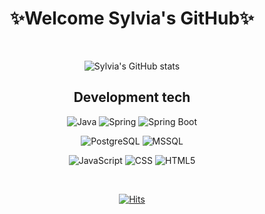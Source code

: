 <!--
**gumingii/gumingii** is a ✨ _special_ ✨ repository because its `README.md` (this file) appears on your GitHub profile.

Here are some ideas to get you started:

- 🔭 I’m currently working on ...
- 🌱 I’m currently learning ...
- 👯 I’m looking to collaborate on ...
- 🤔 I’m looking for help with ...
- 💬 Ask me about ...
- 📫 How to reach me: ...
- 😄 Pronouns: ...
- ⚡ Fun fact: ...

https://321coucou.tistory.com/43

[![태그이름](https://img.shields.io/badge/태그에 적히는 글씨-태그색?style=flat-square&logo=로고이름&logoColor=로고색)](관련된 내 링크)
-->



<div align="center">

<h1>✨Welcome Sylvia's GitHub✨</h1><br/>
  
 ![Sylvia's GitHub stats](https://github-readme-stats.vercel.app/api?username=gumingii&show_icons=true&theme=buefy)

 ## Development tech
  
![Java](https://img.shields.io/badge/Java-007396?style=for-the-badge&logo=Java&logoColor=#FFFFFF)
![Spring](https://img.shields.io/badge/Spring-6DB33F?style=for-the-badge&logo=Spring&logoColor=white)
![Spring Boot](https://img.shields.io/badge/SpringBoot-6DB33F?style=for-the-badge&logo=Spring-Boot&logoColor=white)

![PostgreSQL](https://img.shields.io/badge/PostgreSQL-4169E1?style=for-the-badge&logo=PostgreSQL&logoColor=white)
![MSSQL](https://img.shields.io/badge/MSSQL-CC2927?style=for-the-badge&logo=Microsoft-SQL-Server&logoColor=#FFFFFFF)
  
![JavaScript](https://img.shields.io/badge/JavaScript-F7DF1E?style=for-the-badge&logo=JavaScript&logoColor=black)
![CSS](https://img.shields.io/badge/CSS3-1572B6?style=for-the-badge&logo=CSS3&logoColor=#FFFFFFF)
![HTML5](https://img.shields.io/badge/HTML5-E34F26?style=for-the-badge&logo=HTML5&logoColor=white)

<br/>

 

[![Hits](https://hits.seeyoufarm.com/api/count/incr/badge.svg?url=https://github.com/gumingii%2Fgumingii&count_bg=%239B95D8&title_bg=%23555555&icon=baidu.svg&icon_color=%23E7E7E7&title=hits&edge_flat=false)](https://github.com/gumingii)


</div>
